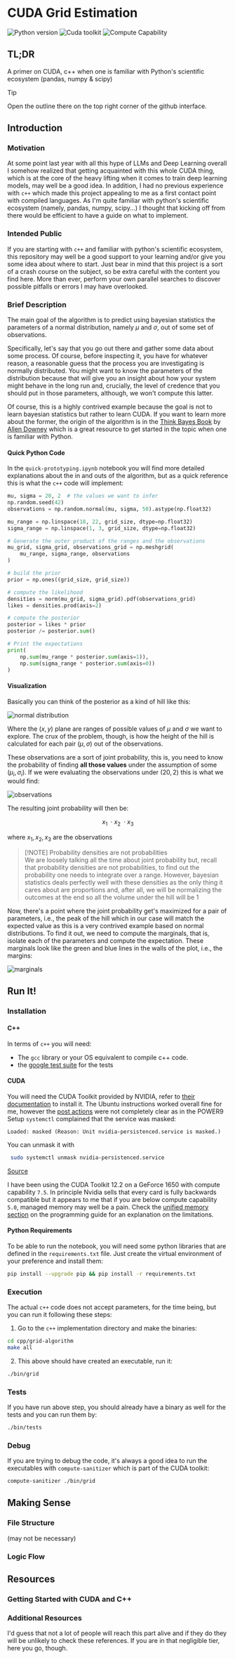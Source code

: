 # CUDA Grid Estimation
![Python version](https://img.shields.io/badge/python-3.9+-green)
![Cuda toolkit](https://img.shields.io/badge/CUDA_toolkit-12.3+-green)
![Compute Capability](https://img.shields.io/badge/compute_capability-7.5+-green)


## TL;DR
A primer on CUDA, c++ when one is familiar with Python's scientific ecosystem (pandas, numpy & scipy)


> [!TIP]
> Open the outline there on the top right corner of the github interface.

## Introduction
### Motivation
At some point last year with all this hype of LLMs and Deep Learning overall I somehow realized that getting acquainted with this whole CUDA thing, which is at the core of the heavy lifting when it comes to train deep learning models, may well be a good idea. In addition, I had no previous experience with `c++` which made this project appealing to me as a first contact point with compiled languages. As I'm quite familiar with python's scientific ecosystem (namely, pandas, numpy, scipy...) I thought that kicking off from there would be efficient to have a guide on what to implement.

### Intended Public
If you are starting with `c++` and familiar with python's scientific ecosystem, this repository may well be a good support to your learning and/or give you some idea about where to start. Just bear in mind that this project is a sort of a crash course on the subject, so be extra careful with the content you find here. More than ever, perform your own parallel searches to discover possible pitfalls or errors I may have overlooked.

### Brief Description
The main goal of the algorithm is to predict using bayesian statistics the parameters of a normal distribution, namely $\mu$ and $\sigma$, out of some set of observations.

Specifically, let's say that you go out there and gather some data about some process. Of course, before inspecting it, you have for whatever reason, a reasonable guess that the process you are investigating is normally distributed. You might want to know the parameters of the distribution because that will give you an insight about how your system might behave in the long run and, crucially, the level of credence that you should put in those parameters, although, we won't compute this latter.

Of course, this is a highly contrived example because the goal is not to learn bayesian statistics but rather to learn CUDA. If you want to learn more about the former, the origin of the algorithm is in the [Think Bayes Book](https://github.com/nablabits/ThinkBayes2/blob/master/notebooks/13-inference.ipynb) by [Allen Downey](https://github.com/AllenDowney) which is a great resource to get started in the topic when one is familiar with Python.

#### Quick Python Code
In the `quick-prototyping.ipynb` notebook you will find more detailed explanations about the in and outs of the algorithm, but as a quick reference this is what the `c++` code will implement:

```python
mu, sigma = 20, 2  # the values we want to infer
np.random.seed(42)
observations = np.random.normal(mu, sigma, 50).astype(np.float32)

mu_range = np.linspace(18, 22, grid_size, dtype=np.float32)
sigma_range = np.linspace(1, 3, grid_size, dtype=np.float32)

# Generate the outer product of the ranges and the observations
mu_grid, sigma_grid, observations_grid = np.meshgrid(
    mu_range, sigma_range, observations
)

# build the prior
prior = np.ones((grid_size, grid_size))

# compute the likelihood
densities = norm(mu_grid, sigma_grid).pdf(observations_grid)
likes = densities.prod(axis=2)

# compute the posterior
posterior = likes * prior
posterior /= posterior.sum()

# Print the expectations
print(
    np.sum(mu_range * posterior.sum(axis=1)),
    np.sum(sigma_range * posterior.sum(axis=0))
)
```

#### Visualization
Basically you can think of the posterior as a kind of hill like this:

![normal distribution](assets/normal-distribution.jpg)

Where the $(x, y)$ plane are ranges of possible values of $\mu$ and $\sigma$ we want to explore. The crux of the problem, though, is how the height of the hill is calculated for each pair $(\mu, \sigma)$ out of the observations.

These observations are a sort of joint probability, this is, you need to know the probability of finding **all those values** under the assumption of some $(\mu_i, \sigma_i)$. If we were evaluating the observations under $(20, 2)$ this is what we would find:

![observations](assets/observations.png)

The resulting joint probability will then be:

$$x_1\;\cdot x_2\;\cdot x_3$$

where $x_1, x_2, x_3$ are the observations

> [!NOTE] Probability densities are not probabilities  
> We are loosely talking all the time about joint probability but, recall that probability densities are not probabilities, to find out the probability one needs to integrate over a range. However, bayesian statistics deals perfectly well with these densities as the only thing it cares about are proportions and, after all, we will be normalizing the outcomes at the end so all the volume under the hill will be $1$

Now, there's a point where the joint probability get's maximized for a pair of parameters, i.e., the peak of the hill which in our case will match the expected value as this is a very contrived example based on normal distributions. To find it out, we need to compute the marginals, that is, isolate each of the parameters and compute the expectation. These marginals look like the green and blue lines in the walls of the plot, i.e., the margins:

![marginals](assets/normal-distribution-with-marginals.png)


## Run It!
### Installation

#### C++
In terms of `c++` you will need:
- The `gcc` library or your OS equivalent to compile c++ code. 
- the [google test suite](https://google.github.io/googletest/quickstart-cmake.html) for the tests

#### CUDA
You will need the CUDA Toolkit provided by NVIDIA, refer to [their documentation](https://docs.nvidia.com/cuda/cuda-installation-guide-linux/index.html#) to install it. The Ubuntu instructions worked overall fine for me, however the [post actions](https://docs.nvidia.com/cuda/cuda-installation-guide-linux/index.html#ubuntu) were not completely clear as in the POWER9 Setup `systemctl` complained that the service was masked:


`Loaded: masked (Reason: Unit nvidia-persistenced.service is masked.)`

You can unmask it with
```bash
 sudo systemctl unmask nvidia-persistenced.service
 ```

 [Source](https://unix.stackexchange.com/questions/308904/systemd-how-to-unmask-a-service-whose-unit-file-is-empty)

I have been using the CUDA Toolkit 12.2 on a GeForce 1650 with compute capability `7.5`. In principle Nvidia sells that every card is fully backwards compatible but it appears to me that if you are below compute capability `5.0`, managed memory may well be a pain. Check the [unified memory section](https://docs.nvidia.com/cuda/cuda-c-programming-guide/index.html#unified-memory-on-devices-without-full-cuda-unified-memory-support) on the programming guide for an explanation on the limitations.

#### Python Requirements
To be able to run the notebook, you will need some python libraries that are defined in the `requirements.txt` file. Just create the virtual environment of your preference and install them:

```bash
pip install --upgrade pip && pip install -r requirements.txt
```

### Execution
The actual `c++` code does not accept parameters, for the time being, but you can run it following these steps:

1. Go to the `c++` implementation directory and make the binaries:
```bash
cd cpp/grid-algorithm
make all
```
2. This above should have created an executable, run it:
```bash
./bin/grid
```

### Tests
If you have run above step, you should already have a binary as well for the tests and you can run them by:

```bash
./bin/tests
```

### Debug
If you are trying to debug the code, it's always a good idea to run the executables with `compute-sanitizer` which is part of the CUDA toolkit:

```bash
compute-sanitizer ./bin/grid
```


## Making Sense

### File Structure
(may not be necessary)

### Logic Flow

## Resources

### Getting Started with CUDA and C++

### Additional Resources
I'd guess that not a lot of people will reach this part alive and if they do they will be unlikely
to check these references. If you are in that negligible tier, here you go, though.

